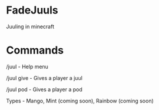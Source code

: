 # FadeJuuls
Juuling in minecraft

# Commands
/juul - Help menu

/juul give <player> - Gives a player a juul

/juul pod <name> <type> - Gives a player a pod
  
  Types - Mango, Mint (coming soon), Rainbow (coming soon)
